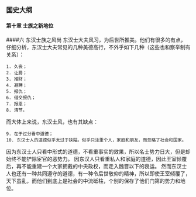 ## `国史大纲`

#### 第十章 士族之新地位

####六 东汉士族之风尚
东汉士大夫风习，为后世所推美。他们有很多的有点，仔细分析，东汉士大夫常见的几种美德高行，不外乎如下几种（这些也和察举制有关系）：

    1. 久丧；
    2. 让爵；
    3. 推财；
    4. 避聘；
    5. 报仇；
    6. 借交报仇；
    7. 报恩；
    8. 清节。

而大体上来说，东汉士风，也有其缺点：

    9. 在于过分看中道德；
    10. 东汉士人的道德似乎太过于狭隘。似乎只注重个人，家庭和朋友，而忽略了社会和国家。

因为东汉士人只看中形式的道德，不看重事实的效果，所以名士势力日大，但是却始终不能铲除宦官的恶势力。
因东汉人只看重私人和家庭的道德，因此王室倾覆后，再不能重建一个大家拥戴的中央政权，而走入魏晋以下的衰运。
然而东汉士人也还有一种共同遵守的道德，有一种令后世敬仰的精神，所以即使王室倾覆了，天下虽乱，而他们到底上是社会的中流砥柱，个别的保存了他们门第的势力和地位。
